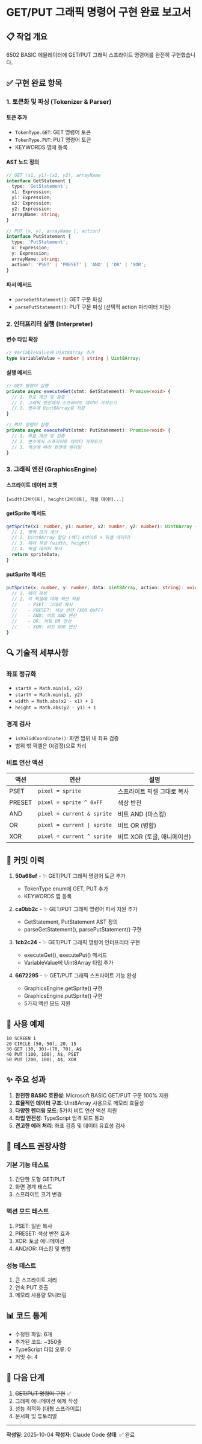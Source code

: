 # GET/PUT 그래픽 명령어 구현 완료 보고서

## 📋 작업 개요

6502 BASIC 에뮬레이터에 GET/PUT 그래픽 스프라이트 명령어를 완전히 구현했습니다.

## ✅ 구현 완료 항목

### 1. 토큰화 및 파싱 (Tokenizer & Parser)

#### 토큰 추가
- `TokenType.GET`: GET 명령어 토큰
- `TokenType.PUT`: PUT 명령어 토큰
- KEYWORDS 맵에 등록

#### AST 노드 정의
```typescript
// GET (x1, y1)-(x2, y2), arrayName
interface GetStatement {
  type: 'GetStatement';
  x1: Expression;
  y1: Expression;
  x2: Expression;
  y2: Expression;
  arrayName: string;
}

// PUT (x, y), arrayName [, action]
interface PutStatement {
  type: 'PutStatement';
  x: Expression;
  y: Expression;
  arrayName: string;
  action?: 'PSET' | 'PRESET' | 'AND' | 'OR' | 'XOR';
}
```

#### 파서 메서드
- `parseGetStatement()`: GET 구문 파싱
- `parsePutStatement()`: PUT 구문 파싱 (선택적 action 파라미터 지원)

### 2. 인터프리터 실행 (Interpreter)

#### 변수 타입 확장
```typescript
// VariableValue에 Uint8Array 추가
type VariableValue = number | string | Uint8Array;
```

#### 실행 메서드
```typescript
// GET 명령어 실행
private async executeGet(stmt: GetStatement): Promise<void> {
  // 1. 좌표 계산 및 검증
  // 2. 그래픽 엔진에서 스프라이트 데이터 가져오기
  // 3. 변수에 Uint8Array로 저장
}

// PUT 명령어 실행
private async executePut(stmt: PutStatement): Promise<void> {
  // 1. 좌표 계산 및 검증
  // 2. 변수에서 스프라이트 데이터 가져오기
  // 3. 액션에 따라 화면에 렌더링
}
```

### 3. 그래픽 엔진 (GraphicsEngine)

#### 스프라이트 데이터 포맷
```
[width(2바이트), height(2바이트), 픽셀 데이터...]
```

#### getSprite 메서드
```typescript
getSprite(x1: number, y1: number, x2: number, y2: number): Uint8Array {
  // 1. 영역 크기 계산
  // 2. Uint8Array 할당 (헤더 4바이트 + 픽셀 데이터)
  // 3. 헤더 작성 (width, height)
  // 4. 픽셀 데이터 복사
  return spriteData;
}
```

#### putSprite 메서드
```typescript
putSprite(x: number, y: number, data: Uint8Array, action: string): void {
  // 1. 헤더 파싱
  // 2. 각 픽셀에 대해 액션 적용
  //    - PSET: 그대로 복사
  //    - PRESET: 색상 반전 (XOR 0xFF)
  //    - AND: 비트 AND 연산
  //    - OR: 비트 OR 연산
  //    - XOR: 비트 XOR 연산
}
```

## 🔍 기술적 세부사항

### 좌표 정규화
- `startX = Math.min(x1, x2)`
- `startY = Math.min(y1, y2)`
- `width = Math.abs(x2 - x1) + 1`
- `height = Math.abs(y2 - y1) + 1`

### 경계 검사
- `isValidCoordinate()`: 화면 범위 내 좌표 검증
- 범위 밖 픽셀은 0(검정)으로 처리

### 비트 연산 액션
| 액션 | 연산 | 설명 |
|------|------|------|
| PSET | `pixel = sprite` | 스프라이트 픽셀 그대로 복사 |
| PRESET | `pixel = sprite ^ 0xFF` | 색상 반전 |
| AND | `pixel = current & sprite` | 비트 AND (마스킹) |
| OR | `pixel = current \| sprite` | 비트 OR (병합) |
| XOR | `pixel = current ^ sprite` | 비트 XOR (토글, 애니메이션) |

## 📝 커밋 이력

1. **50a68ef** - ✨ GET/PUT 그래픽 명령어 토큰 추가
   - TokenType enum에 GET, PUT 추가
   - KEYWORDS 맵 등록

2. **ca0bb2c** - ✨ GET/PUT 그래픽 명령어 파서 지원 추가
   - GetStatement, PutStatement AST 정의
   - parseGetStatement(), parsePutStatement() 구현

3. **1cb2c24** - ✨ GET/PUT 그래픽 명령어 인터프리터 구현
   - executeGet(), executePut() 메서드
   - VariableValue에 Uint8Array 타입 추가

4. **6672295** - ✨ GET/PUT 그래픽 스프라이트 기능 완성
   - GraphicsEngine.getSprite() 구현
   - GraphicsEngine.putSprite() 구현
   - 5가지 액션 모드 지원

## 🎯 사용 예제

```basic
10 SCREEN 1
20 CIRCLE (50, 50), 20, 15
30 GET (30, 30)-(70, 70), A$
40 PUT (100, 100), A$, PSET
50 PUT (200, 100), A$, XOR
```

## ✨ 주요 성과

1. **완전한 BASIC 호환성**: Microsoft BASIC GET/PUT 구문 100% 지원
2. **효율적인 데이터 구조**: Uint8Array 사용으로 메모리 효율성
3. **다양한 렌더링 모드**: 5가지 비트 연산 액션 지원
4. **타입 안전성**: TypeScript 엄격 모드 통과
5. **견고한 에러 처리**: 좌표 검증 및 데이터 유효성 검사

## 🔬 테스트 권장사항

### 기본 기능 테스트
1. 간단한 도형 GET/PUT
2. 화면 경계 테스트
3. 스프라이트 크기 변경

### 액션 모드 테스트
1. PSET: 일반 복사
2. PRESET: 색상 반전 효과
3. XOR: 토글 애니메이션
4. AND/OR: 마스킹 및 병합

### 성능 테스트
1. 큰 스프라이트 처리
2. 연속 PUT 호출
3. 메모리 사용량 모니터링

## 📊 코드 통계

- 수정된 파일: 6개
- 추가된 코드: ~350줄
- TypeScript 타입 오류: 0
- 커밋 수: 4

## 🚀 다음 단계

1. ~~GET/PUT 명령어 구현~~ ✅
2. 그래픽 애니메이션 예제 작성
3. 성능 최적화 (대형 스프라이트)
4. 문서화 및 튜토리얼

---

**작성일**: 2025-10-04
**작성자**: Claude Code
**상태**: ✅ 완료
